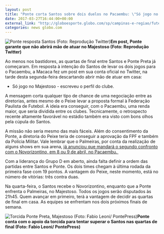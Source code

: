 ```yaml
---
layout: post
title: "Ponte corta Santos sobre dois duelos no Pacaembu: \"Só jogo no Majestoso\" "
date: 2017-03-27T16:44:00+00:00
external_link: "http://globoesporte.globo.com/sp/campinas-e-regiao/futebol/campeonato-paulista/noticia/2017/03/ponte-corta-santos-sobre-dois-duelos-no-pacaembu-so-jogo-no-majestoso.html"
categories: news globo.com
---
```

 ![Ponte resposta Santos (Foto: Reprodução Twitter)](http://s2.glbimg.com/ajNmJ1xGUe_q9fG_H4_5dzKOS_0=/31x0:467x334/300x230/s.glbimg.com/es/ge/f/original/2017/03/27/majestoso.jpg "Ponte resposta Santos (Foto: Reprodução Twitter)")**Em post,&nbsp;Ponte garante que não abrirá mão de atuar&nbsp;no Majestoso (Foto: Reprodução Twitter)**

Ao menos nos bastidores, as quartas de final entre Santos e Ponte Preta já começaram. Em resposta à intenção do Santos de levar os dois jogos para o Pacaembu, a Macaca fez um post em sua conta oficial no Twitter, na tarde desta segunda-feira descartando abrir mão de atuar em casa:&nbsp;

- Só jogo no Majestoso - escreveu o perfil do clube.&nbsp;

A mensagem corta qualquer tipo de chance de uma negociação entre as diretorias, antes mesmo de o Peixe levar a proposta formal à Federação Paulista de Futebol. A ideia era conseguir, com o Pacaembu, uma renda maior, que seria dividida entre os clubes. Tecnicamente, o retrospecto recente altamente favorável no estádio também era visto com bons olhos pela cúpula do Santos.&nbsp;

A missão não seria mesmo das mais fáceis. Além do consentimento da Ponte, a diretoria do Peixe teria de conseguir a aprovação da FPF e também da Polícia Militar. Vale lembrar que o Palmeiras, por conta da realização de alguns shows em sua arena, [já anunciou que mandará o segundo confronto com o Novorizontino, em 8 ou 9 de abril, no Pacaembu.&nbsp;](http://globoesporte.globo.com/futebol/times/palmeiras/noticia/2017/03/com-shows-e-grama-nova-palmeiras-levara-jogo-das-quartas-ao-pacaembu.html#equipe-palmeiras)

Com a liderança do Grupo D em aberto, ainda falta definir a ordem das partidas entre Santos e Ponte. Os dois times chegam à última rodada da primeira fase com 19 pontos. A vantagem do Peixe, neste momento, está no número de vitórias: três contra duas.

Na quarta-feira, o Santos recebe o Novorizontino, enquanto que a Ponte enfrenta o Palmeiras, no Majestoso. Todos os jogos serão disputados às 21h45.&nbsp;Quem avançar em primeiro, terá a vantagem de decidir as quartas de final em casa. As equipes se enfrentam nos dois próximos finais de semana.&nbsp;

 ![Torcida Ponte Preta, Majestoso (Foto: Fabio Leoni/ PontePress)](http://s2.glbimg.com/S6WH-GzHc9DTtxE2BYOjaOkrkBA=/0x97:999x619/690x360/s.glbimg.com/es/ge/f/original/2016/09/08/torcida.ponte.jpg "Torcida Ponte Preta, Majestoso (Foto: Fabio Leoni/ PontePress)")**Ponte conta com&nbsp;o apoio da torcida para tentar superar o Santos nas quartas de final (Foto: Fabio Leoni/ PontePress)**

